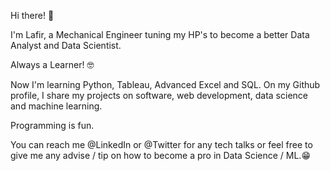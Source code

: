 Hi there! 👋


I'm Lafir, a Mechanical Engineer tuning my HP's to become a better Data Analyst and Data Scientist.


Always a Learner! 🤓


Now I'm learning Python, Tableau, Advanced Excel and SQL. 
On my Github profile, I share my projects on software,
web development, data science and machine learning. 


Programming is fun. 


You can reach me @LinkedIn or @Twitter 
for any tech talks or feel free to give 
me any advise / tip on how to become a pro in Data Science / ML.😁 
